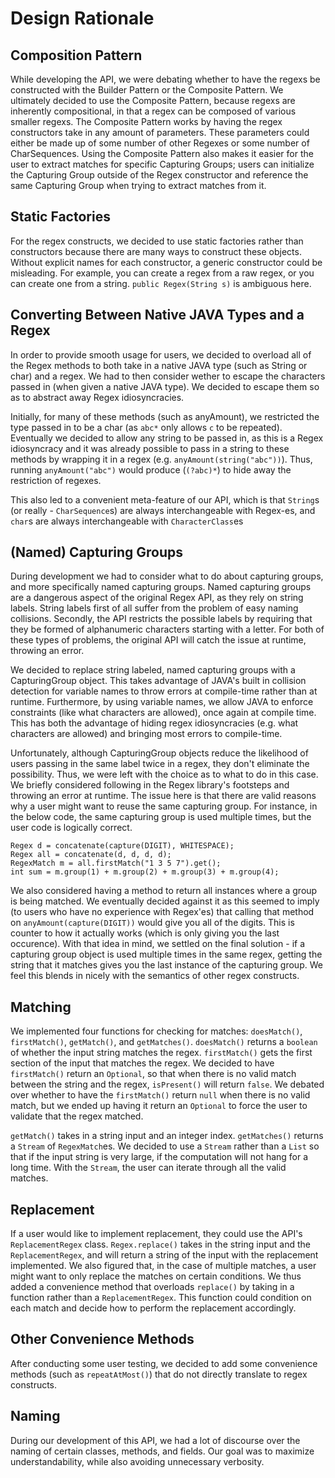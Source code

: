 # Design Rationale

## Composition Pattern
While developing the API, we were debating whether to have the regexs be constructed with the Builder Pattern or the Composite Pattern. We ultimately decided to use the Composite Pattern, because regexs are inherently compositional, in that a regex can be composed of various smaller regexs. The Composite Pattern works by having the regex constructors take in any amount of parameters. These parameters could either be made up of some number of other Regexes or some number of CharSequences. Using the Composite Pattern also makes it easier for the user to extract matches for specific Capturing Groups; users can initialize the Capturing Group outside of the Regex constructor and reference the same Capturing Group when trying to extract matches from it.

## Static Factories
For the regex constructs, we decided to use static factories rather than constructors because there are many ways to construct these objects. Without explicit names for each constructor, a generic constructor could be misleading. For example, you can create a regex from a raw regex, or you can create one from a string. `public Regex(String s)` is ambiguous here.

## Converting Between Native JAVA Types and a Regex

In order to provide smooth usage for users, we decided to overload all of the Regex methods to both take in a native JAVA type (such as String or char) and a regex. We had to then consider wether to escape the characters passed in (when given a native JAVA type). We decided to escape them so as to abstract away Regex idiosyncracies.

Initially, for many of these methods (such as anyAmount), we restricted the type passed in to be a char (as `abc*` only allows `c` to be repeated). Eventually we decided to allow any string to be passed in, as this is a Regex idiosyncracy and it was already possible to pass in a string to these methods by wrapping it in a regex (e.g. `anyAmount(string("abc"))`). Thus, running `anyAmount("abc")` would produce (`(?abc)*`) to hide away the restriction of regexes.

This also led to a convenient meta-feature of our API, which is that `String`s (or really - `CharSequence`s) are always interchangeable with Regex-es, and `char`s are always interchangeable with `CharacterClass`es

## (Named) Capturing Groups
During development we had to consider what to do about capturing groups, and more specifically named capturing groups. Named capturing groups are a dangerous aspect of the original Regex API, as they rely on string labels. String labels first of all suffer from the problem of easy naming collisions. Secondly, the API restricts the possible labels by requiring that they be formed of alphanumeric characters starting with a letter. For both of these types of problems, the original API will catch the issue at runtime, throwing an error.

We decided to replace string labeled, named capturing groups with a CapturingGroup object. This takes advantage of JAVA's built in collision detection for variable names to throw errors at compile-time rather than at runtime. Furthermore, by using variable names, we allow JAVA to enforce constraints (like what characters are allowed), once again at compile time. This has both the advantage of hiding regex idiosyncracies (e.g. what characters are allowed) and bringing most errors to compile-time.

Unfortunately, although CapturingGroup objects reduce the likelihood of users passing in the same label twice in a regex, they don't eliminate the possibility. Thus, we were left with the choice as to what to do in this case. We briefly considered following in the Regex library's footsteps and throwing an error at runtime. The issue here is that there are valid reasons why a user might want to reuse the same capturing group. For instance, in the below code, the same capturing group is used multiple times, but the user code is logically correct.

```
Regex d = concatenate(capture(DIGIT), WHITESPACE);
Regex all = concatenate(d, d, d, d);
RegexMatch m = all.firstMatch("1 3 5 7").get();
int sum = m.group(1) + m.group(2) + m.group(3) + m.group(4);
```

We also considered having a method to return all instances where a group is being matched. We eventually decided against it as this seemed to imply (to users who have no experience with Regex'es) that calling that method on `anyAmount(capture(DIGIT))` would give you all of the digits. This is counter to how it actually works (which is only giving you the last occurence). With that idea in mind, we settled on the final solution - if a capturing group object is used multiple times in the same regex, getting the string that it matches gives you the last instance of the capturing group. We feel this blends in nicely with the semantics of other regex constructs.

## Matching
We implemented four functions for checking for matches: `doesMatch()`, `firstMatch()`, `getMatch()`, and `getMatches()`. `doesMatch()` returns a `boolean` of whether the input string matches the regex. `firstMatch()` gets the first section of the input that matches the regex. We decided to have `firstMatch()` return an `Optional`, so that when there is no valid match between the string and the regex, `isPresent()` will return `false`. We debated over whether to have the `firstMatch()` return `null` when there is no valid match, but we ended up having it return an `Optional` to force the user to validate that the regex matched.

`getMatch()` takes in a string input and an integer index. `getMatches()` returns a `Stream` of `RegexMatch`es. We decided to use a `Stream` rather than a `List` so that if the input string is very large, if the computation will not hang for a long time. With the `Stream`, the user can iterate through all the valid matches.

## Replacement
If a user would like to implement replacement, they could use the API's `ReplacementRegex` class. `Regex.replace()` takes in the string input and the `ReplacementRegex`, and will return a string of the input with the replacement implemented. We also figured that, in the case of multiple matches, a user might want to only replace the matches on certain conditions. We thus added a convenience method that overloads `replace()` by taking in a function rather than a `ReplacementRegex`. This function could condition on each match and decide how to perform the replacement accordingly.

## Other Convenience Methods
After conducting some user testing, we decided to add some convenience methods (such as `repeatAtMost()`) that do not directly translate to regex constructs.

## Naming
During our development of this API, we had a lot of discourse over the naming of certain classes, methods, and fields. Our goal was to maximize  understandability, while also avoiding unnecessary verbosity.
